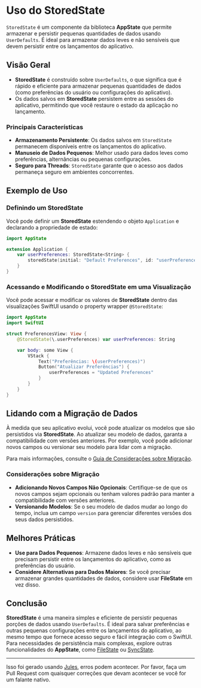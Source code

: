 # Uso do StoredState

`StoredState` é um componente da biblioteca **AppState** que permite armazenar e persistir pequenas quantidades de dados usando `UserDefaults`. É ideal para armazenar dados leves e não sensíveis que devem persistir entre os lançamentos do aplicativo.

## Visão Geral

- **StoredState** é construído sobre `UserDefaults`, o que significa que é rápido e eficiente para armazenar pequenas quantidades de dados (como preferências do usuário ou configurações do aplicativo).
- Os dados salvos em **StoredState** persistem entre as sessões do aplicativo, permitindo que você restaure o estado da aplicação no lançamento.

### Principais Características

- **Armazenamento Persistente**: Os dados salvos em `StoredState` permanecem disponíveis entre os lançamentos do aplicativo.
- **Manuseio de Dados Pequenos**: Melhor usado para dados leves como preferências, alternâncias ou pequenas configurações.
- **Seguro para Threads**: `StoredState` garante que o acesso aos dados permaneça seguro em ambientes concorrentes.

## Exemplo de Uso

### Definindo um StoredState

Você pode definir um **StoredState** estendendo o objeto `Application` e declarando a propriedade de estado:

```swift
import AppState

extension Application {
    var userPreferences: StoredState<String> {
        storedState(initial: "Default Preferences", id: "userPreferences")
    }
}
```

### Acessando e Modificando o StoredState em uma Visualização

Você pode acessar e modificar os valores de **StoredState** dentro das visualizações SwiftUI usando o property wrapper `@StoredState`:

```swift
import AppState
import SwiftUI

struct PreferencesView: View {
    @StoredState(\.userPreferences) var userPreferences: String

    var body: some View {
        VStack {
            Text("Preferências: \(userPreferences)")
            Button("Atualizar Preferências") {
                userPreferences = "Updated Preferences"
            }
        }
    }
}
```

## Lidando com a Migração de Dados

À medida que seu aplicativo evolui, você pode atualizar os modelos que são persistidos via **StoredState**. Ao atualizar seu modelo de dados, garanta a compatibilidade com versões anteriores. Por exemplo, você pode adicionar novos campos ou versionar seu modelo para lidar com a migração.

Para mais informações, consulte o [Guia de Considerações sobre Migração](migration-considerations.md).

### Considerações sobre Migração

- **Adicionando Novos Campos Não Opcionais**: Certifique-se de que os novos campos sejam opcionais ou tenham valores padrão para manter a compatibilidade com versões anteriores.
- **Versionando Modelos**: Se o seu modelo de dados mudar ao longo do tempo, inclua um campo `version` para gerenciar diferentes versões dos seus dados persistidos.

## Melhores Práticas

- **Use para Dados Pequenos**: Armazene dados leves e não sensíveis que precisam persistir entre os lançamentos do aplicativo, como as preferências do usuário.
- **Considere Alternativas para Dados Maiores**: Se você precisar armazenar grandes quantidades de dados, considere usar **FileState** em vez disso.

## Conclusão

**StoredState** é uma maneira simples e eficiente de persistir pequenas porções de dados usando `UserDefaults`. É ideal para salvar preferências e outras pequenas configurações entre os lançamentos do aplicativo, ao mesmo tempo que fornece acesso seguro e fácil integração com o SwiftUI. Para necessidades de persistência mais complexas, explore outras funcionalidades do **AppState**, como [FileState](usage-filestate.md) ou [SyncState](usage-syncstate.md).

---
Isso foi gerado usando [Jules](https://jules.google), erros podem acontecer. Por favor, faça um Pull Request com quaisquer correções que devam acontecer se você for um falante nativo.
